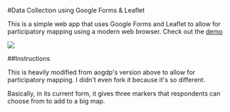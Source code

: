 #Data Collection using Google Forms & Leaflet

This is a simple web app that uses Google Forms and Leaflet to allow for participatory mapping using a modern web browser. Check out the [demo](https://aogdp.github.io/gpsform/)

![](https://raw.githubusercontent.com/aogdp/gpsform/gh-pages/img/gpsform.png)

##Instructions

This is heavily modified from aogdp's version above to allow for participatory mapping. 
I didn't even fork it because it's so different.

Basically, in its current form, it gives three markers that respondents can choose from to add to a big map.



